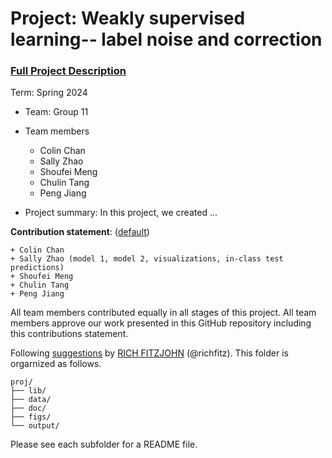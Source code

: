 # Project: Weakly supervised learning-- label noise and correction


### [Full Project Description](doc/project3_desc.md)

Term: Spring 2024

+ Team: Group 11
+ Team members
	+ Colin Chan
	+ Sally Zhao
	+ Shoufei Meng
	+ Chulin Tang
	+ Peng Jiang

+ Project summary: In this project, we created ...
	

**Contribution statement**: ([default](doc/a_note_on_contributions.md)) 

	+ Colin Chan
	+ Sally Zhao (model 1, model 2, visualizations, in-class test predictions)
	+ Shoufei Meng
	+ Chulin Tang
	+ Peng Jiang
 All team members contributed equally in all stages of this project. All team members approve our work presented in this GitHub repository including this contributions statement. 

Following [suggestions](http://nicercode.github.io/blog/2013-04-05-projects/) by [RICH FITZJOHN](http://nicercode.github.io/about/#Team) (@richfitz). This folder is orgarnized as follows.

```
proj/
├── lib/
├── data/
├── doc/
├── figs/
└── output/
```

Please see each subfolder for a README file.
